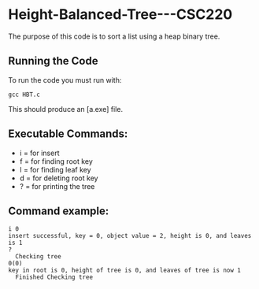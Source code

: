 # Height-Balanced-Tree---CSC220

The purpose of this code is to sort a list using a heap binary tree.

## Running the Code

To run the code you must run with:
```
gcc HBT.c
```
This should produce an [a.exe] file.

## Executable Commands:

* i = for insert
* f = for finding root key
* l = for finding leaf key
* d = for deleting root key
* ? = for printing the tree

## Command example:

```
i 0
insert successful, key = 0, object value = 2, height is 0, and leaves is 1
?
  Checking tree
0(0)
key in root is 0, height of tree is 0, and leaves of tree is now 1
  Finished Checking tree
```
